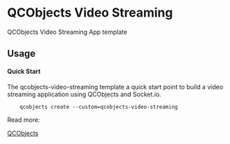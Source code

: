 # QCObjects Video Streaming

QCObjects Video Streaming App template


## Usage

#### Quick Start

The qcobjects-video-streaming template a quick start point to build a video streaming application using QCObjects and Socket.io.

```shell
    qcobjects create --custom=qcobjects-video-streaming
```

Read more:

[QCObjects](https://qcobjects.com)
